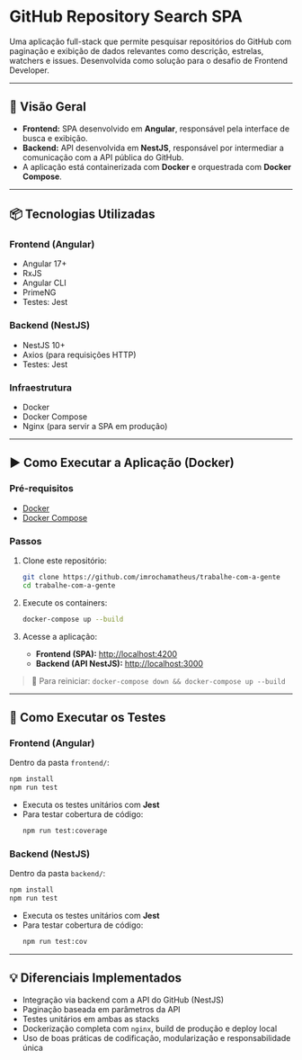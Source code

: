 # GitHub Repository Search SPA

Uma aplicação full-stack que permite pesquisar repositórios do GitHub com paginação e exibição de dados relevantes como descrição, estrelas, watchers e issues. Desenvolvida como solução para o desafio de Frontend Developer.

---

## 🧩 Visão Geral

- **Frontend:** SPA desenvolvido em **Angular**, responsável pela interface de busca e exibição.
- **Backend:** API desenvolvida em **NestJS**, responsável por intermediar a comunicação com a API pública do GitHub.
- A aplicação está containerizada com **Docker** e orquestrada com **Docker Compose**.

---

## 📦 Tecnologias Utilizadas

### Frontend (Angular)

- Angular 17+
- RxJS
- Angular CLI
- PrimeNG
- Testes: Jest

### Backend (NestJS)

- NestJS 10+
- Axios (para requisições HTTP)
- Testes: Jest

### Infraestrutura

- Docker
- Docker Compose
- Nginx (para servir a SPA em produção)

---

## ▶️ Como Executar a Aplicação (Docker)

### Pré-requisitos

- [Docker](https://www.docker.com/get-started)
- [Docker Compose](https://docs.docker.com/compose/)

### Passos

1. Clone este repositório:

   ```bash
   git clone https://github.com/imrochamatheus/trabalhe-com-a-gente
   cd trabalhe-com-a-gente
   ```

2. Execute os containers:

   ```bash
   docker-compose up --build
   ```

3. Acesse a aplicação:
   - **Frontend (SPA):** [http://localhost:4200](http://localhost:8200)
   - **Backend (API NestJS):** [http://localhost:3000](http://localhost:3000)

> 🔁 Para reiniciar: `docker-compose down && docker-compose up --build`

---

## 🧪 Como Executar os Testes

### Frontend (Angular)

Dentro da pasta `frontend/`:

```bash
npm install
npm run test
```

- Executa os testes unitários com **Jest**
- Para testar cobertura de código:
  ```bash
  npm run test:coverage
  ```

### Backend (NestJS)

Dentro da pasta `backend/`:

```bash
npm install
npm run test
```

- Executa os testes unitários com **Jest**
- Para testar cobertura de código:
  ```bash
  npm run test:cov
  ```

---

## 💡 Diferenciais Implementados

- Integração via backend com a API do GitHub (NestJS)
- Paginação baseada em parâmetros da API
- Testes unitários em ambas as stacks
- Dockerização completa com `nginx`, build de produção e deploy local
- Uso de boas práticas de codificação, modularização e responsabilidade única
